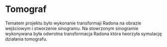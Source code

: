 # Tomograf
Tematem projektu było wykonanie transformaji Radona na obrazie wejściowym i stworzenie sinogramu. Na stowrzonym sinogramie wykonywana była odwrotna transformacja Radona która tworzyła symulację działania tomografu.
